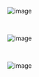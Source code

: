 

![image](https://github.com/user-attachments/assets/a71bdffe-bc71-4df0-8a60-43923b89bbfa)


<br>

![image](https://github.com/user-attachments/assets/02bbcc03-3844-4fed-90d3-ae03ebcc73d2)

<br>

![image](https://github.com/user-attachments/assets/8a4a2a18-7e05-41a4-af29-c947882d3652)

<br>



